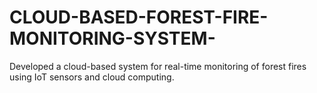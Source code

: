 # CLOUD-BASED-FOREST-FIRE-MONITORING-SYSTEM-
Developed a cloud-based system for real-time monitoring of forest fires using IoT sensors and cloud computing. 

